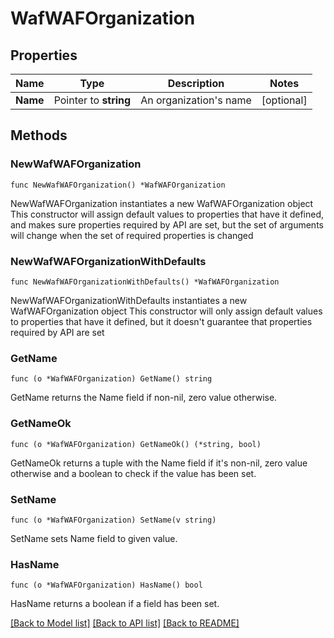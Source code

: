 # WafWAFOrganization

## Properties

Name | Type | Description | Notes
------------ | ------------- | ------------- | -------------
**Name** | Pointer to **string** | An organization&#39;s name | [optional] 

## Methods

### NewWafWAFOrganization

`func NewWafWAFOrganization() *WafWAFOrganization`

NewWafWAFOrganization instantiates a new WafWAFOrganization object
This constructor will assign default values to properties that have it defined,
and makes sure properties required by API are set, but the set of arguments
will change when the set of required properties is changed

### NewWafWAFOrganizationWithDefaults

`func NewWafWAFOrganizationWithDefaults() *WafWAFOrganization`

NewWafWAFOrganizationWithDefaults instantiates a new WafWAFOrganization object
This constructor will only assign default values to properties that have it defined,
but it doesn't guarantee that properties required by API are set

### GetName

`func (o *WafWAFOrganization) GetName() string`

GetName returns the Name field if non-nil, zero value otherwise.

### GetNameOk

`func (o *WafWAFOrganization) GetNameOk() (*string, bool)`

GetNameOk returns a tuple with the Name field if it's non-nil, zero value otherwise
and a boolean to check if the value has been set.

### SetName

`func (o *WafWAFOrganization) SetName(v string)`

SetName sets Name field to given value.

### HasName

`func (o *WafWAFOrganization) HasName() bool`

HasName returns a boolean if a field has been set.


[[Back to Model list]](../README.md#documentation-for-models) [[Back to API list]](../README.md#documentation-for-api-endpoints) [[Back to README]](../README.md)


